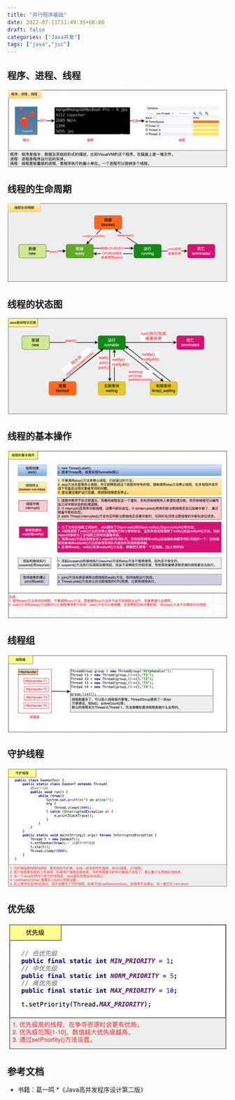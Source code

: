 ```yaml
---
title: "并行程序基础"
date: 2022-07-11T11:49:35+08:00
draft: false
categories: ["Java并发"]
tags: ["java","juc"]
---
```


## 程序、进程、线程
![](/mb/images/juc/basic/01.png)
## 线程的生命周期
![](/mb/images/juc/basic/02.png)
## 线程的状态图
![](/mb/images/juc/basic/03.png)
## 线程的基本操作
![](/mb/images/juc/basic/04.png)
## 线程组
![](/mb/images/juc/basic/05.png)
## 守护线程
![](/mb/images/juc/basic/06.png)
## 优先级
![](/mb/images/juc/basic/07.png)

## 参考文档
* 书籍：葛一鸣 *《Java高并发程序设计第二版》


